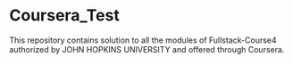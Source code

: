 # Coursera_Test
This repository contains solution to all the modules of Fullstack-Course4 authorized by JOHN HOPKINS UNIVERSITY and offered through Coursera.
